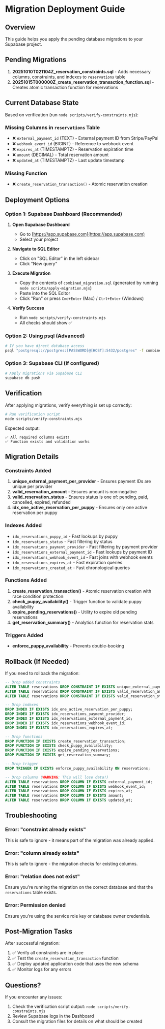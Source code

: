 # Migration Deployment Guide

## Overview

This guide helps you apply the pending database migrations to your Supabase project.

## Pending Migrations

1. **20251010T021104Z_reservation_constraints.sql** - Adds necessary columns, constraints, and indexes to `reservations` table
2. **20251015T000000Z_create_reservation_transaction_function.sql** - Creates atomic transaction function for reservations

## Current Database State

Based on verification (run `node scripts/verify-constraints.mjs`):

### Missing Columns in `reservations` Table
- ❌ `external_payment_id` (TEXT) - External payment ID from Stripe/PayPal
- ❌ `webhook_event_id` (BIGINT) - Reference to webhook event
- ❌ `expires_at` (TIMESTAMPTZ) - Reservation expiration time
- ❌ `amount` (DECIMAL) - Total reservation amount
- ❌ `updated_at` (TIMESTAMPTZ) - Last update timestamp

### Missing Function
- ❌ `create_reservation_transaction()` - Atomic reservation creation

## Deployment Options

### Option 1: Supabase Dashboard (Recommended)

1. **Open Supabase Dashboard**
   - Go to [https://app.supabase.com](https://app.supabase.com)
   - Select your project

2. **Navigate to SQL Editor**
   - Click on "SQL Editor" in the left sidebar
   - Click "New query"

3. **Execute Migration**
   - Copy the contents of `combined_migration.sql` (generated by running `node scripts/apply-migration.mjs`)
   - Paste into the SQL Editor
   - Click "Run" or press `Cmd+Enter` (Mac) / `Ctrl+Enter` (Windows)

4. **Verify Success**
   - Run `node scripts/verify-constraints.mjs`
   - All checks should show ✅

### Option 2: Using psql (Advanced)

```bash
# If you have direct database access
psql "postgresql://postgres:[PASSWORD]@[HOST]:5432/postgres" -f combined_migration.sql
```

### Option 3: Supabase CLI (If configured)

```bash
# Apply migrations via Supabase CLI
supabase db push
```

## Verification

After applying migrations, verify everything is set up correctly:

```bash
# Run verification script
node scripts/verify-constraints.mjs
```

Expected output:
```
✅ All required columns exist!
✅ Function exists and validation works
```

## Migration Details

### Constraints Added

1. **unique_external_payment_per_provider** - Ensures payment IDs are unique per provider
2. **valid_reservation_amount** - Ensures amount is non-negative
3. **valid_reservation_status** - Ensures status is one of: pending, paid, cancelled, expired, refunded
4. **idx_one_active_reservation_per_puppy** - Ensures only one active reservation per puppy

### Indexes Added

- `idx_reservations_puppy_id` - Fast lookups by puppy
- `idx_reservations_status` - Fast filtering by status
- `idx_reservations_payment_provider` - Fast filtering by payment provider
- `idx_reservations_external_payment_id` - Fast lookups by payment ID
- `idx_reservations_webhook_event_id` - Fast joins with webhook events
- `idx_reservations_expires_at` - Fast expiration queries
- `idx_reservations_created_at` - Fast chronological queries

### Functions Added

1. **create_reservation_transaction()** - Atomic reservation creation with race condition protection
2. **check_puppy_availability()** - Trigger function to validate puppy availability
3. **expire_pending_reservations()** - Utility to expire old pending reservations
4. **get_reservation_summary()** - Analytics function for reservation stats

### Triggers Added

- **enforce_puppy_availability** - Prevents double-booking

## Rollback (If Needed)

If you need to rollback the migration:

```sql
-- Drop added constraints
ALTER TABLE reservations DROP CONSTRAINT IF EXISTS unique_external_payment_per_provider;
ALTER TABLE reservations DROP CONSTRAINT IF EXISTS valid_reservation_amount;
ALTER TABLE reservations DROP CONSTRAINT IF EXISTS valid_reservation_status;

-- Drop indexes
DROP INDEX IF EXISTS idx_one_active_reservation_per_puppy;
DROP INDEX IF EXISTS idx_reservations_payment_provider;
DROP INDEX IF EXISTS idx_reservations_external_payment_id;
DROP INDEX IF EXISTS idx_reservations_webhook_event_id;
DROP INDEX IF EXISTS idx_reservations_expires_at;

-- Drop functions
DROP FUNCTION IF EXISTS create_reservation_transaction;
DROP FUNCTION IF EXISTS check_puppy_availability;
DROP FUNCTION IF EXISTS expire_pending_reservations;
DROP FUNCTION IF EXISTS get_reservation_summary;

-- Drop trigger
DROP TRIGGER IF EXISTS enforce_puppy_availability ON reservations;

-- Drop columns (WARNING: This will lose data!)
ALTER TABLE reservations DROP COLUMN IF EXISTS external_payment_id;
ALTER TABLE reservations DROP COLUMN IF EXISTS webhook_event_id;
ALTER TABLE reservations DROP COLUMN IF EXISTS expires_at;
ALTER TABLE reservations DROP COLUMN IF EXISTS amount;
ALTER TABLE reservations DROP COLUMN IF EXISTS updated_at;
```

## Troubleshooting

### Error: "constraint already exists"
This is safe to ignore - it means part of the migration was already applied.

### Error: "column already exists"
This is safe to ignore - the migration checks for existing columns.

### Error: "relation does not exist"
Ensure you're running the migration on the correct database and that the `reservations` table exists.

### Error: Permission denied
Ensure you're using the service role key or database owner credentials.

## Post-Migration Tasks

After successful migration:

1. ✅ Verify all constraints are in place
2. ✅ Test the `create_reservation_transaction` function
3. ✅ Deploy updated application code that uses the new schema
4. ✅ Monitor logs for any errors

## Questions?

If you encounter any issues:
1. Check the verification script output: `node scripts/verify-constraints.mjs`
2. Review Supabase logs in the Dashboard
3. Consult the migration files for details on what should be created
